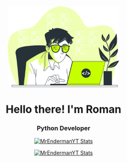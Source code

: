 <div align="center">
<img weight="300" height="215" src="table.svg">
<h1>Hello there! I'm Roman</h1>
<h3>Python Developer</h3>
  
[![MrEndermanYT Stats](https://github-readme-stats.vercel.app/api?username=MrEnderman-YT&show_icons=true&theme=merko&locale=en)](https://github.com/anuraghazra/github-readme-stats)
  
[![MrEndermanYT Stats](https://github-readme-stats.vercel.app/api/top-langs/?username=MrEnderman-YT&theme=blue-green)](https://github.com/anuraghazra/github-readme-stats)

</div>

